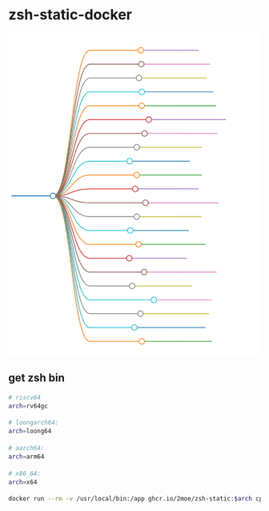 # zsh-static-docker

![platforms](./assets/markmap/platforms.svg)

## get zsh bin

```sh
# riscv64
arch=rv64gc

# loongarch64:
arch=loong64

# aarch64:
arch=arm64

# x86_64:
arch=x64

docker run --rm -v /usr/local/bin:/app ghcr.io/2moe/zsh-static:$arch cp /opt/bin/zsh /app/zsh-static
```
